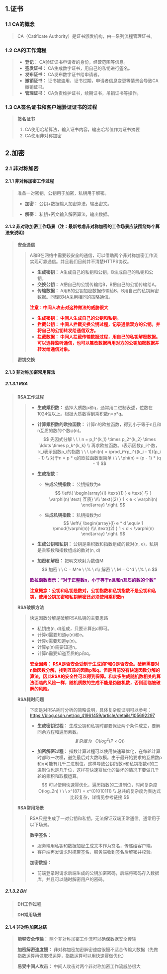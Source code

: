 ## 1.证书

### 1.1 CA的概念

> CA（Catificate Authority）是证书颁发机构，由一系列流程管理证书。

### 1.2 CA的工作流程

> * **登记：** CA验证证书申请者的身份，经营范围等信息。
> * **签发证书：** CA生成数字证书，用自己的私钥进行签名。
> * **发布证书：** CA发布数字证书给申请者。
> * **撤销证书：** 证书被盗用，证书过期，申请者信息变更等情景会导致CA撤销证书。
> * **管理证书：** CA负责维护证书，续期证书，吊销证书等操作。

### 1.3 CA签名证书和客户端验证证书的过程

> **签名证书**
>
> 1. CA使用哈希算法，输入证书内容，输出哈希值作为证书摘要
> 2. CA使用非对称加密



## 2.加密

### 2.1 非对称加密

#### 2.1.1 非对称加密工作过程

> 准备一对密钥，公钥用于加密，私钥用于解密。
>
> * **加密：** 公钥+数据输入加密算法，输出密文。
>
> * **解密：** 私钥+密文输入解密算法，输出数据。

#### 2.1.2 非对称加密工作场景（注：最新考虑非对称加密的工作场景应该围绕每个算法来说明）

> **安全通信**
>
> > A和B在网络中需要较安全的通信，可以借助两个非对称加密工作流实现可靠通信。并且我们目前并不清楚HTTPS协议。
> >
> > * **生成密钥：** A生成自己的私钥和公钥，B生成自己的私钥和公钥。
> > * **交换公钥：** A把自己的公钥传输给B，B把自己的公钥传输给A。
> > * **传输数据：** A用B的公钥加密数据传输给B，B用自己的私钥解密数据。同理B对A采用相同的策略通信。
> >
> > **<font color=red>注意：中间人攻击对这种做法的威胁很大</font>**
> >
> > * <font color=red>**生成密钥： 中间人生成自己的公钥和私钥。**</font>
> > * <font color=red>**拦截公钥： 中间人拦截交换公钥过程，记录通信双方的公钥。并将自己的公钥转发给通信双方。**</font>
> > * <font color=red>**拦截数据： 中间人拦截传输数据过程，用自己的私钥解密数据。可以选择监听通信，也可以篡改数据再用对方的公钥加密数据并转发给通信对象。**</font>
>
> **密钥交换**
>
> 

#### 2.1.3 非对称加密常用算法

##### 2.1.3.1 RSA

> **RSA工作过程**
>
> > * **生成乘积数：** 选择大质数p和q，通常用二进制表述，位数在1024位以上。根据大质数得到乘积数n=p*q。
> >
> > * **计算乘积数的欧拉函数：** 计算n的欧拉函数，得到小于等于n且和n互质的数的个数φ(n)。
> >   $$
> >   先因式分解 \ \ \ n = p_1^{k_1} \times p_2^{k_2} \times \ldots \times p_k^{k_k} \\
> >   再求欧拉函数。r表示因数p_i个数，k_i表示因数p_i的指数 \ \ \ \phi(n) = \prod_i^rp_i^{(k_i - 1)}(p_i - 1) \\
> >   对于n = p * q的欧拉函数很简单 \ \ \ \phi(n) = (p - 1) * (q - 1)
> >   $$
> >
> > * **生成指数：** 
> >
> >   * **生成公钥指数：** 公钥指数为e
> >     $$
> >     \left\{
> >     \begin{array}{l}
> >     \text{(1) } e \text{ 与 } \varphi(n) \text{ 互质} \\\\
> >     \text{(2) } 1 < e < \varphi(n)
> >     \end{array}
> >     \right.
> >     $$
> >     
> >
> >   * **生成私钥指数：** 私钥指数为d
> >     $$
> >     \left\{
> >     \begin{array}{l}
> >     e * d \equiv 1 \pmod{\varphi(n)}
> >      \\\\
> >     \text{(2) } 1 < d < \varphi(n)
> >     \end{array}
> >     \right.
> >     $$
> >
> > * **生成公钥和私钥：** 公钥是乘积数和指数组成的数对(n, e)，私钥是乘积数和指数组成的数对(n, d)
> >
> > * **加密和解密：** 把明文映射为数值M
> >   $$
> >   加密 \ \ C = M^e \ \% \ n\\
> >   解密 \ \ M = C^d \ \% \ n
> >   $$
> >
> > **<font color=purple>欧拉函数表示：“对于正整数n，小于等于n且和n互质的数的个数”</font>**
> >
> > **<font color=red>注意概念：公钥和私钥是数对，公钥指数和私钥指数不是公钥和私钥，使用公钥加密和私钥解密还必须使用乘积数n</font>**
>
> **RSA破解方法**
>
> > 快速因数分解是破解RSA私钥的主要思路
> >
> > * 私钥由(n, d)组成，只要计算出d即可。
> > * 计算d需要知道φ(n)和e。
> > * 计算e需要知道φ(n)。
> > * 计算φ(n)需要知道n。
> > * 计算n需要知道互质的p和q。
> >
> > <font color=red>**安全因素： RSA是否安全受制于生成的P和Q是否安全。破解需要对n做因数分解，找到互质的因数p和q。但是目前没有快速因数分解的算法，因此RSA的安全性可以得到保障。和众多生成随机数相关的算法面临的风险一样，随机质数的生成不能是伪随机数，否则面临被破解的风险。**</font>
>
> **RSA耗时问题**
>
> > 下面是对RSA耗时分析的简略说明，具体复杂度证明可以参考：https://blog.csdn.net/qq_41961459/article/details/105692297
> >
> > * **生成密钥过程：** 生成公钥和私钥时都要保证两个条件成立，要解同余方程和遍历素数。
> >   $$
> >   复杂度为 \ \ \ O(log^2{(P\times Q)})
> >   $$
> >   
> >
> > * **加密解密过程：** 指数计算过程可以使用快速幂优化，在每轮计算时都取一次模，避免最后对大数取模。由于最开始要求的互质数p和q可能有几千二进制位，这样导致公钥指数e和私钥指数d的二进制位也是几千位，这样在快速幂优化的最坏的情况下要做几千轮的乘积和取模运算。
> >   $$
> >   可以使用快速幂优化，遍历指数的二进制位，时间复杂度O(log_2n) \ \ \ x^{87} = x^{01010111} \\
> >   总共的复杂度为表达式比较复杂，详情见参考链接
> >   $$
>
> **RSA常用场景**
>
> > RSA只是生成了一对公钥和私钥，无法保证双端正常通信。通常用于以下场景。
> >
> > **数字签名：** 
> >
> > * 服务端用私钥和数据加密生成文本作为签名，传递给客户端。
> > * 客户端再发请求时携带签名，服务端收到签名后解密并校验。
> >
> > **加密数据：**
> >
> > * 前端登录时请求后端生成的公钥加密密码，后端将密码存入数据库。并且可以随时解密用户的密码。

##### 2.1.3.2 DH

> **DH工作过程**
>
> **DH常用场景**
>
> > 



#### 2.1.4 非对称加密总结

> **能够安全传输：** 两个非对称加密工作流可以确保数据安全传输
>
> **加密解密速度慢：** 非对称加密加密解密速度很慢不适合传输大数据（先做指数运算再做取模运算，指数运算可以用快速幂做优化）
>
> **易受中间人攻击：** 中间人攻击对两个非对称加密工作流威胁很大

